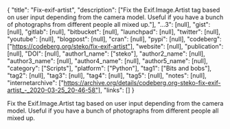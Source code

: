 {
  "title": "Fix-exif-artist",
  "description": ["Fix the Exif.Image.Artist tag based on user input depending from the camera model. Useful if you have a bunch of photographs from different people all mixed up."],
  "...3": [null],
  "gist": [null],
  "gitlab": [null],
  "bitbucket": [null],
  "launchpad": [null],
  "twitter": [null],
  "youtube": [null],
  "blogpost": [null],
  "cran": [null],
  "pypi": [null],
  "codeberg": ["https://codeberg.org/steko/fix-exif-artist"],
  "website": [null],
  "publication": [null],
  "DOI": [null],
  "author1_name": ["steko"],
  "author2_name": [null],
  "author3_name": [null],
  "author4_name": [null],
  "author5_name": [null],
  "category": ["Scripts"],
  "platform": ["Python"],
  "tag1": ["Bits and bobs"],
  "tag2": [null],
  "tag3": [null],
  "tag4": [null],
  "tag5": [null],
  "notes": [null],
  "internetarchive": ["https://archive.org/details/codeberg.org-steko-fix-exif-artist_-_2020-03-25_20-46-58"],
  "links": []
}

<!-- Generated by csv2md.R – do not edit by hand -->

Fix the Exif.Image.Artist tag based on user input depending from the camera model. Useful if you have a bunch of photographs from different people all mixed up.